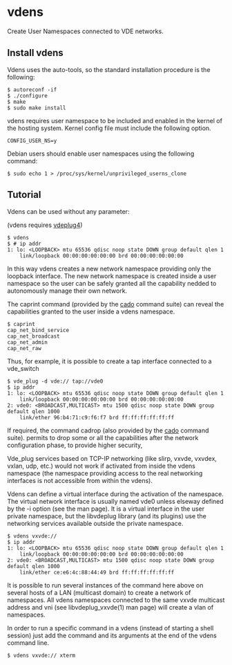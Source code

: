 # vdens
Create User Namespaces connected to VDE networks.

## Install vdens

Vdens uses the auto-tools, so the standard installation procedure is the following:
```
$ autoreconf -if
$ ./configure
$ make
$ sudo make install
```

vdens requires user namespace to be included and enabled in the kernel of the hosting system.
Kernel config file must include the following option.
```
CONFIG_USER_NS=y
```

Debian users should enable user namespaces using the following command:
```
$ sudo echo 1 > /proc/sys/kernel/unprivileged_userns_clone
```

## Tutorial

Vdens can be used without any parameter:

(vdens requires [vdeplug4](https://github.com/rd235/vdeplug4))

```
$ vdens
$ # ip addr
1: lo: <LOOPBACK> mtu 65536 qdisc noop state DOWN group default qlen 1
    link/loopback 00:00:00:00:00:00 brd 00:00:00:00:00:00
```

In this way vdens creates a new network namespace providing only the loopback interface.
The new network namespace is created inside a user namespace so the user can be safely granted
all the capability nedded to autonomously manage their own network.

The caprint command (provided by the [cado](https://github.com/rd235/cado) command suite) can
reveal the capabilities granted to the user inside a vdens namespace.

```
$ caprint
cap_net_bind_service
cap_net_broadcast
cap_net_admin
cap_net_raw
```

Thus, for example, it is possible to create a tap interface connected to a vde\_switch

```
$ vde_plug -d vde:// tap://vde0
$ ip addr
1: lo: <LOOPBACK> mtu 65536 qdisc noop state DOWN group default qlen 1
    link/loopback 00:00:00:00:00:00 brd 00:00:00:00:00:00
2: vde0: <BROADCAST,MULTICAST> mtu 1500 qdisc noop state DOWN group default qlen 1000
    link/ether 96:b4:71:c9:f6:f7 brd ff:ff:ff:ff:ff:ff
```

If required,
the command cadrop (also provided by  the [cado](https://github.com/rd235/cado) command suite).
permits to drop some or all the capabilities after the network configuration phase,
to provide higher security,

Vde\_plug services based on TCP-IP networking (like slirp, vxvde, vxvdex, vxlan, udp, etc.)
would not work if activated from inside the vdens namespace (the namespace providing access to
the real networking interfaces is not accessible from within the vdens).

Vdens can define a virtual interface during the activation of the namespace. The virtual
network interface is usually named vde0 unless elseway defined by the -i option (see the man page).
It is a virtual interface in the user private namespace, but the libvdeplug library (and its plugins)
use the networking services available outside the private namespace.

```
$ vdens vxvde://
$ ip addr
1: lo: <LOOPBACK> mtu 65536 qdisc noop state DOWN group default qlen 1
    link/loopback 00:00:00:00:00:00 brd 00:00:00:00:00:00
2: vde0: <BROADCAST,MULTICAST> mtu 1500 qdisc noop state DOWN group default qlen 1000
    link/ether ce:e6:4c:88:44:49 brd ff:ff:ff:ff:ff:ff
```
It is possible to run several instances of the command here above on several hosts of a LAN (multicast domain)
to create a network of namespaces.
All vdens namespaces connected to the same vxvde multicast address and vni (see libvdeplug\_vxvde(1)
man page) will create a vlan of namespaces.

In order to run a specific command in a vdens (instead of starting a shell session) just add the
command and its arguments at the end of the vdens command line.

```
$ vdens vxvde:// xterm
```
